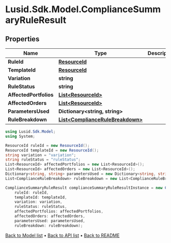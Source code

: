 # Lusid.Sdk.Model.ComplianceSummaryRuleResult

## Properties

Name | Type | Description | Notes
------------ | ------------- | ------------- | -------------
**RuleId** | [**ResourceId**](ResourceId.md) |  | 
**TemplateId** | [**ResourceId**](ResourceId.md) |  | 
**Variation** | **string** |  | 
**RuleStatus** | **string** |  | 
**AffectedPortfolios** | [**List&lt;ResourceId&gt;**](ResourceId.md) |  | 
**AffectedOrders** | [**List&lt;ResourceId&gt;**](ResourceId.md) |  | 
**ParametersUsed** | **Dictionary&lt;string, string&gt;** |  | 
**RuleBreakdown** | [**List&lt;ComplianceRuleBreakdown&gt;**](ComplianceRuleBreakdown.md) |  | 

```csharp
using Lusid.Sdk.Model;
using System;

ResourceId ruleId = new ResourceId();
ResourceId templateId = new ResourceId();
string variation = "variation";
string ruleStatus = "ruleStatus";
List<ResourceId> affectedPortfolios = new List<ResourceId>();
List<ResourceId> affectedOrders = new List<ResourceId>();
Dictionary<string, string> parametersUsed = new Dictionary<string, string>();
List<ComplianceRuleBreakdown> ruleBreakdown = new List<ComplianceRuleBreakdown>();

ComplianceSummaryRuleResult complianceSummaryRuleResultInstance = new ComplianceSummaryRuleResult(
    ruleId: ruleId,
    templateId: templateId,
    variation: variation,
    ruleStatus: ruleStatus,
    affectedPortfolios: affectedPortfolios,
    affectedOrders: affectedOrders,
    parametersUsed: parametersUsed,
    ruleBreakdown: ruleBreakdown);
```

[Back to Model list](../README.md#documentation-for-models) &#8226; [Back to API list](../README.md#documentation-for-api-endpoints) &#8226; [Back to README](../README.md)
